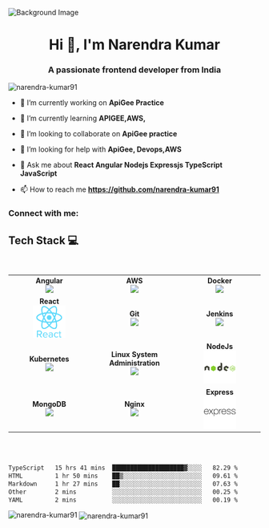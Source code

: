 <img class="profile-background-image__image relative
            full-width full-height" id="profile-background-image-target-image" alt="Background Image" src="https://media-exp1.licdn.com/dms/image/C4D16AQGKdtwTi2wTRw/profile-displaybackgroundimage-shrink_350_1400/0/1637684362202?e=1643241600&amp;v=beta&amp;t=7Cvo77gadehiZ4L7hi5BtxTjU8dbcuwLwPJjfYaIRK0" style="">

<h1 align="center">Hi 👋, I'm Narendra Kumar</h1>
<h3 align="center">A passionate frontend developer from India</h3>

<p align="left"> <img src="https://komarev.com/ghpvc/?username=narendra-kumar91&label=Profile%20views&color=0e75b6&style=flat" alt="narendra-kumar91" /> </p>

- 🔭 I’m currently working on **ApiGee Practice**

- 🌱 I’m currently learning **APIGEE,AWS,**

- 👯 I’m looking to collaborate on **ApiGee practice**

- 🤝 I’m looking for help with **ApiGee, Devops,AWS**

- 💬 Ask me about **React  Angular  Nodejs  Expressjs  TypeScript  JavaScript**

- 📫 How to reach me **https://github.com/narendra-kumar91**

<h3 align="left">Connect with me:</h3>
<p align="left">
</p>

## Tech Stack :computer:

<br>
<table>
<tbody>
 <tr>
<td align="center" width="20%">
<span><b><center>Angular</center></b></span> 
<img height=60px src="https://angular.io/assets/images/logos/angular/angular.svg"> 
</td>

<td align="center" width="20%">
<span><b><center>AWS</center></b></span> 
<img height=60px src="https://encrypted-tbn0.gstatic.com/images?q=tbn%3AANd9GcQV9AyEyvrlIJLOfbxFLfOr03Qy5gRL0txWMQ&usqp=CAU"> 
</td>

<td align="center" width="20%">
<span><b><center>Docker</center></b></span> 
<img height=60px src="https://encrypted-tbn0.gstatic.com/images?q=tbn%3AANd9GcTApU_6Eg4oWx3NMhLifHmNEkxjeMxfd3oGUA&usqp=CAU"> 
</td>
</tr>

<tr>
<td align="center" width="20%">
<span><b><center>React</center></b></span> 
<img height=65px src="https://raw.githubusercontent.com/devicons/devicon/master/icons/react/react-original-wordmark.svg"> 
</td>

<td align="center" width="20%">
<span><b><center>Git</center></b></span> 
<img height=65px src="https://git-scm.com/images/logos/downloads/Git-Logo-2Color.png"> 
</td>

<td align="center" width="20%">
<span><b><center>Jenkins</center></b></span> 
<img height=65px src="https://www.devteam.space/wp-content/uploads/2018/03/jenkins.jpg"> 
</td>
</tr>

<tr>
<td align="center" width="20%">
<span><b><center>Kubernetes</center></b></span> 
<img height=65px src="https://d15shllkswkct0.cloudfront.net/wp-content/blogs.dir/1/files/2019/05/Kubernetes_New.png"> 
</td>

<td align="center" width="20%">
<span><b><center>Linux System Administration</center></b></span> 
<img height=65px src="https://upload.wikimedia.org/wikipedia/commons/a/af/Tux.png"> 
</td>



<td align="center" width="20%">
<span><b><center>NodeJs</center></b></span> 
<img height=65px src="https://raw.githubusercontent.com/devicons/devicon/master/icons/nodejs/nodejs-original-wordmark.svg"> 
</td>
</tr>

<tr>
<td align="center" width="20%">
<span><b><center>MongoDB</center></b></span> 
<img height=65px src="https://www.logolynx.com/images/logolynx/d5/d50b83324fb4fbab14cdfaf47409115b.jpeg"> 
</td>

<td align="center" width="20%">
<span><b><center>Nginx</center></b></span> 
<img height=65px src="http://www.myiconfinder.com/uploads/iconsets/256-256-cf2ed3956a3a1484f83ed20d7e987f21.png"> 
</td>

<td align="center" width="20%">
<span><b><center>Express</center></b></span> 
<img height=65px src="https://raw.githubusercontent.com/devicons/devicon/master/icons/express/express-original-wordmark.svg"> 
</td>
</tr>

</tbody>
</table>


 


<br />
<br />




<!--START_SECTION:waka-->
```text
TypeScript   15 hrs 41 mins  ████████████████████▓░░░░   82.29 % 
HTML         1 hr 50 mins    ██▒░░░░░░░░░░░░░░░░░░░░░░   09.61 % 
Markdown     1 hr 27 mins    ██░░░░░░░░░░░░░░░░░░░░░░░   07.63 % 
Other        2 mins          ░░░░░░░░░░░░░░░░░░░░░░░░░   00.25 % 
YAML         2 mins          ░░░░░░░░░░░░░░░░░░░░░░░░░   00.19 % 
```
<!--END_SECTION:waka-->



<p><img align="left" src="https://github-readme-stats.vercel.app/api/top-langs?username=narendra-kumar91&show_icons=true&locale=en&layout=compact" alt="narendra-kumar91" /></p>

<p>&nbsp;<img align="center" src="https://github-readme-stats.vercel.app/api?username=narendra-kumar91&show_icons=true&locale=en" alt="narendra-kumar91" /></p>
